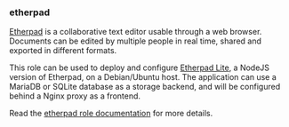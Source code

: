 ### etherpad

[Etherpad](https://en.wikipedia.org/wiki/Etherpad) is a collaborative
text editor usable through a web browser. Documents can be edited by
multiple people in real time, shared and exported in different formats.

This role can be used to deploy and configure [Etherpad
Lite](https://github.com/ether/etherpad-lite), a NodeJS version of
Etherpad, on a Debian/Ubuntu host. The application can use a MariaDB or
SQLite database as a storage backend, and will be configured behind a
Nginx proxy as a frontend.

Read the [etherpad role documentation](https://docs.debops.org/en/stable-3.2/ansible/roles/etherpad/) for more details.
